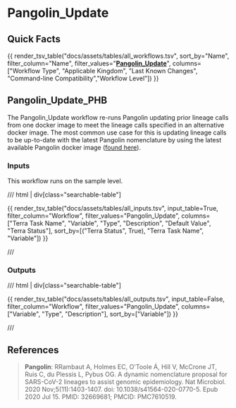 # Pangolin_Update

## Quick Facts

{{ render_tsv_table("docs/assets/tables/all_workflows.tsv", sort_by="Name", filter_column="Name", filter_values="[**Pangolin_Update**](../workflows/genomic_characterization/pangolin_update.md)", columns=["Workflow Type", "Applicable Kingdom", "Last Known Changes", "Command-line Compatibility","Workflow Level"]) }}

## Pangolin_Update_PHB

The Pangolin_Update workflow re-runs Pangolin updating prior lineage calls from one docker image to meet the lineage calls specified in an alternative docker image. The most common use case for this is updating lineage calls to be up-to-date with the latest Pangolin nomenclature by using the latest available Pangolin docker image ([found here](https://theiagen.notion.site/Docker-Image-and-Reference-Materials-for-SARS-CoV-2-Genomic-Characterization-98328c61f5cb4f77975f512b55d09108?pvs=74)).

### Inputs

This workflow runs on the sample level.

/// html | div[class="searchable-table"]

{{ render_tsv_table("docs/assets/tables/all_inputs.tsv", input_table=True, filter_column="Workflow", filter_values="Pangolin_Update", columns=["Terra Task Name", "Variable", "Type", "Description", "Default Value", "Terra Status"], sort_by=[("Terra Status", True), "Terra Task Name", "Variable"]) }}

///

### Outputs

/// html | div[class="searchable-table"]

{{ render_tsv_table("docs/assets/tables/all_outputs.tsv", input_table=False, filter_column="Workflow", filter_values="Pangolin_Update", columns=["Variable", "Type", "Description"], sort_by=["Variable"]) }}

///

## References

> **Pangolin**: RRambaut A, Holmes EC, O'Toole Á, Hill V, McCrone JT, Ruis C, du Plessis L, Pybus OG. A dynamic nomenclature proposal for SARS-CoV-2 lineages to assist genomic epidemiology. Nat Microbiol. 2020 Nov;5(11):1403-1407. doi: 10.1038/s41564-020-0770-5. Epub 2020 Jul 15. PMID: 32669681; PMCID: PMC7610519.
